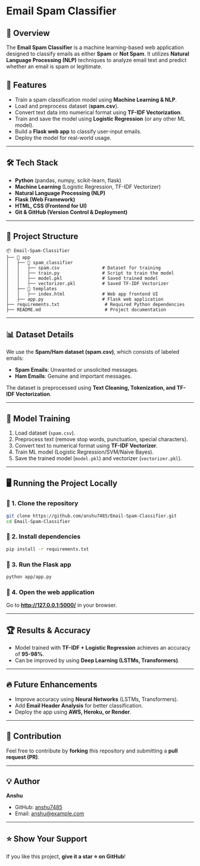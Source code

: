# Email Spam Classifier

## 📌 Overview
The **Email Spam Classifier** is a machine learning-based web application designed to classify emails as either **Spam** or **Not Spam**. It utilizes **Natural Language Processing (NLP)** techniques to analyze email text and predict whether an email is spam or legitimate.

## 🚀 Features
- Train a spam classification model using **Machine Learning & NLP**.
- Load and preprocess dataset (**spam.csv**).
- Convert text data into numerical format using **TF-IDF Vectorization**.
- Train and save the model using **Logistic Regression** (or any other ML model).
- Build a **Flask web app** to classify user-input emails.
- Deploy the model for real-world usage.

---

## 🛠️ Tech Stack
- **Python** (pandas, numpy, scikit-learn, flask)
- **Machine Learning** (Logistic Regression, TF-IDF Vectorizer)
- **Natural Language Processing (NLP)**
- **Flask (Web Framework)**
- **HTML, CSS (Frontend for UI)**
- **Git & GitHub (Version Control & Deployment)**

---

## 📂 Project Structure
```
📦 Email-Spam-Classifier
├── 📂 app
│   ├── 📂 spam_classifier
│   │   ├── spam.csv                # Dataset for training
│   │   ├── train.py                # Script to train the model
│   │   ├── model.pkl               # Saved trained model
│   │   ├── vectorizer.pkl          # Saved TF-IDF Vectorizer
│   ├── 📂 templates
│   │   ├── index.html              # Web app frontend UI
│   ├── app.py                      # Flask web application
├── requirements.txt                 # Required Python dependencies
├── README.md                        # Project documentation
```

---

## 📊 Dataset Details
We use the **Spam/Ham dataset (spam.csv)**, which consists of labeled emails:
- **Spam Emails**: Unwanted or unsolicited messages.
- **Ham Emails**: Genuine and important messages.

The dataset is preprocessed using **Text Cleaning, Tokenization, and TF-IDF Vectorization**.

---

## 🎯 Model Training
1. Load dataset (`spam.csv`).
2. Preprocess text (remove stop words, punctuation, special characters).
3. Convert text to numerical format using **TF-IDF Vectorizer**.
4. Train ML model (Logistic Regression/SVM/Naive Bayes).
5. Save the trained model (`model.pkl`) and vectorizer (`vectorizer.pkl`).

---

## 🖥️ Running the Project Locally
### 📌 1. Clone the repository
```bash
git clone https://github.com/anshu7485/Email-Spam-Classifier.git
cd Email-Spam-Classifier
```

### 📌 2. Install dependencies
```bash
pip install -r requirements.txt
```

### 📌 3. Run the Flask app
```bash
python app/app.py
```

### 📌 4. Open the web application
Go to **http://127.0.0.1:5000/** in your browser.

---

## 🏆 Results & Accuracy
- Model trained with **TF-IDF + Logistic Regression** achieves an accuracy of **95-98%**.
- Can be improved by using **Deep Learning (LSTMs, Transformers)**.

---

## 🔥 Future Enhancements
- Improve accuracy using **Neural Networks** (LSTMs, Transformers).
- Add **Email Header Analysis** for better classification.
- Deploy the app using **AWS, Heroku, or Render**.

---

## 🤝 Contribution
Feel free to contribute by **forking** this repository and submitting a **pull request (PR)**.

---

## 💡 Author
**Anshu**
- GitHub: [anshu7485](https://github.com/anshu7485)
- Email: anshu@example.com

---

## ⭐ Show Your Support
If you like this project, **give it a star ⭐ on GitHub**!
